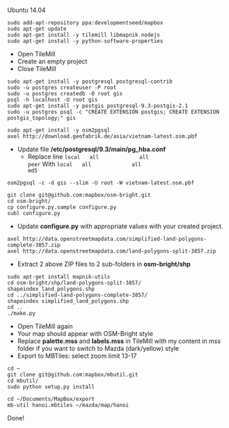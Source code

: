 Ubuntu 14.04

```
sudo add-apt-repository ppa:developmentseed/mapbox
sudo apt-get update
sudo apt-get install -y tilemill libmapnik nodejs
sudo apt-get install -y python-software-properties
```

- Open TileMill
- Create an empty project
- Close TileMill

```
sudo apt-get install -y postgresql postgresql-contrib
sudo -u postgres createuser -P root
sudo -u postgres createdb -O root gis
psql -h localhost -U root gis
sudo apt-get install -y postgis postgresql-9.3-postgis-2.1
sudo -u postgres psql -c "CREATE EXTENSION postgis; CREATE EXTENSION postgis_topology;" gis

sudo apt-get install -y osm2pgsql
axel http://download.geofabrik.de/asia/vietnam-latest.osm.pbf
```

- Update file **/etc/postgresql/9.3/main/pg_hba.conf**
  - Replace line
  `local   all             all                                     peer`
  With
  `local   all             all                                     md5`

```
osm2pgsql -c -d gis --slim -U root -W vietnam-latest.osm.pbf

git clone git@github.com:mapbox/osm-bright.git
cd osm-bright/
cp configure.py.sample configure.py
subl configure.py
```

- Update **configure.py** with appropriate values with your created project.

```
axel http://data.openstreetmapdata.com/simplified-land-polygons-complete-3857.zip
axel http://data.openstreetmapdata.com/land-polygons-split-3857.zip
```

- Extract 2 above ZIP files to 2 sub-folders in **osm-bright/shp**

```
sudo apt-get install mapnik-utils
cd osm-bright/shp/land-polygons-split-3857/
shapeindex land_polygons.shp
cd ../simplified-land-polygons-complete-3857/
shapeindex simplified_land_polygons.shp
cd ..
./make.py
```

- Open TileMill again
- Your map should appear with OSM-Bright style
- Replace **palette.mss** and **labels.mss** in TileMill with my content in *mss* folder if you want to switch to Mazda (dark/yellow) style
- Export to MBTiles: select zoom limit 13-17

```
cd ~
git clone git@github.com:mapbox/mbutil.git
cd mbutil/
sudo python setup.py install

cd ~/Documents/MapBox/export
mb-util hanoi.mbtiles ~/mazda/map/hanoi
```

Done!


